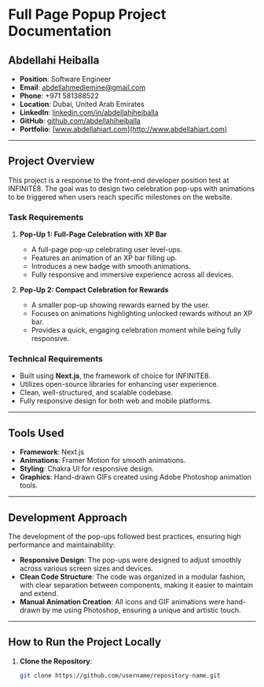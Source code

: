 # Full Page Popup Project Documentation

## Abdellahi Heiballa
- **Position**: Software Engineer
- **Email**: [abdellahmedlemine@gmail.com](mailto:abdellahmedlemine@gmail.com)
- **Phone**: +971 581388522
- **Location**: Dubai, United Arab Emirates
- **LinkedIn**: [linkedin.com/in/abdellahiheiballa](https://linkedin.com/in/abdellahiheiballa)
- **GitHub**: [github.com/abdellahiheiballa](https://github.com/abdellahiheiballa)
- **Portfolio**: [www.abdellahiart.com](http://www.abdellahiart.com)

---

## Project Overview

This project is a response to the front-end developer position test at INFINITE8. The goal was to design two celebration pop-ups with animations to be triggered when users reach specific milestones on the website. 

### Task Requirements

1. **Pop-Up 1: Full-Page Celebration with XP Bar**
   - A full-page pop-up celebrating user level-ups.
   - Features an animation of an XP bar filling up.
   - Introduces a new badge with smooth animations.
   - Fully responsive and immersive experience across all devices.

2. **Pop-Up 2: Compact Celebration for Rewards**
   - A smaller pop-up showing rewards earned by the user.
   - Focuses on animations highlighting unlocked rewards without an XP bar.
   - Provides a quick, engaging celebration moment while being fully responsive.

### Technical Requirements
- Built using **Next.js**, the framework of choice for INFINITE8.
- Utilizes open-source libraries for enhancing user experience.
- Clean, well-structured, and scalable codebase.
- Fully responsive design for both web and mobile platforms.

---

## Tools Used
- **Framework**: Next.js
- **Animations**: Framer Motion for smooth animations.
- **Styling**: Chakra UI for responsive design.
- **Graphics**: Hand-drawn GIFs created using Adobe Photoshop animation tools.

---

## Development Approach

The development of the pop-ups followed best practices, ensuring high performance and maintainability:

- **Responsive Design**: The pop-ups were designed to adjust smoothly across various screen sizes and devices.
- **Clean Code Structure**: The code was organized in a modular fashion, with clear separation between components, making it easier to maintain and extend.
- **Manual Animation Creation**: All icons and GIF animations were hand-drawn by me using Photoshop, ensuring a unique and artistic touch.

---

## How to Run the Project Locally

1. **Clone the Repository**:
   ```bash
   git clone https://github.com/username/repository-name.git
